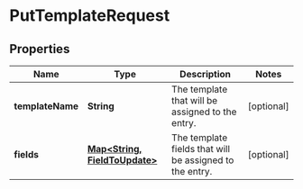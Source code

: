 # PutTemplateRequest

## Properties
Name | Type | Description | Notes
------------ | ------------- | ------------- | -------------
**templateName** | **String** | The template that will be assigned to the entry. |  [optional]
**fields** | [**Map&lt;String, FieldToUpdate&gt;**](FieldToUpdate.md) | The template fields that will be assigned to the entry. |  [optional]
